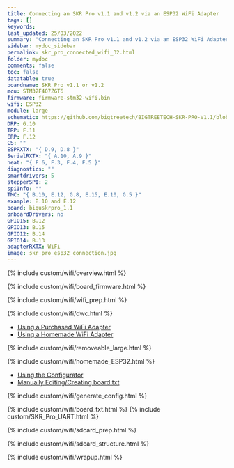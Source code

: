 ```yaml
---
title: Connecting an SKR Pro v1.1 and v1.2 via an ESP32 WiFi Adapter
tags: []
keywords: 
last_updated: 25/03/2022
summary: "Connecting an SKR Pro v1.1 and v1.2 via an ESP32 WiFi Adapter"
sidebar: mydoc_sidebar
permalink: skr_pro_connected_wifi_32.html
folder: mydoc
comments: false
toc: false
datatable: true
boardname: SKR Pro v1.1 or v1.2
mcu: STM32F407ZGT6
firmware: firmware-stm32-wifi.bin
wifi: ESP32
module: large
schematic: https://github.com/bigtreetech/BIGTREETECH-SKR-PRO-V1.1/blob/master/manual/SKR-PRO-V1.1-Pin.pdf
DRP: G.10
TRP: F.11
ERP: F.12
CS: ""
ESPRXTX: "{ D.9, D.8 }"
SerialRXTX: "{ A.10, A.9 }"
heat: "{ F.6, F.3, F.4, F.5 }"
diagnostics: ""
smartdrivers: 5
stepperSPI: 2
spiInfo: ""
TMC: "{ B.10, E.12, G.8, E.15, E.10, G.5 }"
example: B.10 and E.12
board: biquskrpro_1.1
onboardDrivers: no
GPIO15: B.12
GPIO13: B.15
GPIO12: B.14
GPIO14: B.13
adapterRXTX: WiFi
image: skr_pro_esp32_connection.jpg
---
```


{% include custom/wifi/overview.html %}

{% include custom/wifi/board_firmware.html %}

{% include custom/wifi/wifi_prep.html %}

{% include custom/wifi/dwc.html %}

<ul id="profileTabs" class="nav nav-tabs">
    <li class="active"><a class="noCrossRef" href="#purchased" data-toggle="tab">Using a Purchased WiFi Adapter</a></li>
    <li><a class="noCrossRef" href="#homemade" data-toggle="tab">Using a Homemade WiFi Adapter</a></li>
</ul>
  <div class="tab-content">
<div role="tabpanel" class="tab-pane active" id="purchased" markdown="1">

{% include custom/wifi/removeable_large.html %}

</div>

<div role="tabpanel" class="tab-pane" id="homemade" markdown="1">

{% include custom/wifi/homemade_ESP32.html %}

</div>

</div>

<ul id="profileTabs" class="nav nav-tabs">
    <li class="active"><a class="noCrossRef" href="#generate" data-toggle="tab">Using the Configurator</a></li>
    <li><a class="noCrossRef" href="#manual" data-toggle="tab">Manually Editing/Creating board.txt</a></li>
</ul>
  <div class="tab-content">
<div role="tabpanel" class="tab-pane active" id="generate" markdown="1">

{% include custom/wifi/generate_config.html %}

</div>

<div role="tabpanel" class="tab-pane" id="manual" markdown="1">

{% include custom/wifi/board_txt.html %}
{% include custom/SKR_Pro_UART.html %}

</div>

</div>

{% include custom/wifi/sdcard_prep.html %}

{% include custom/wifi/sdcard_structure.html %}

{% include custom/wifi/wrapup.html %} 